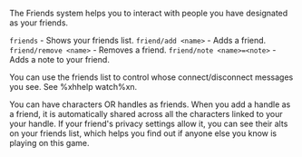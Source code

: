 The Friends system helps you to interact with people you have designated as your friends.

`friends` - Shows your friends list.
`friend/add <name>` - Adds a friend.
`friend/remove <name>` - Removes a friend.
`friend/note <name>=<note>` - Adds a note to your friend.

You can use the friends list to control whose connect/disconnect messages you see.  See %xhhelp watch%xn.

You can have characters OR handles as friends.  When you add a handle as a friend, it is automatically shared across all the characters linked to your your handle.  If your friend's privacy settings allow it, you can see their alts on your friends list, which helps you find out if anyone else you know is playing on this game.